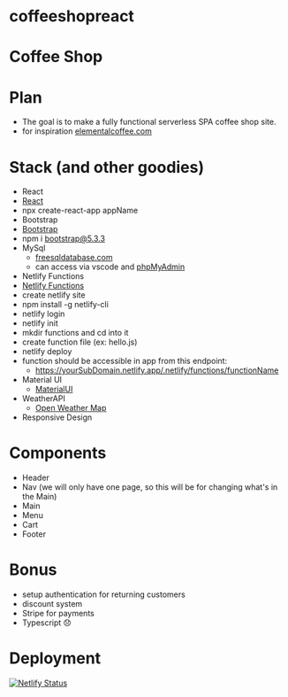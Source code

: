 # coffeeshopreact

# Coffee Shop
# Plan
 - The goal is to make a fully functional serverless SPA coffee shop site.
 - for inspiration [elementalcoffee.com](https://elementalcoffee.com/)
# Stack (and other goodies)
 - React
  - [React](https://react.dev/)
  - npx create-react-app appName
 - Bootstrap
  - [Bootstrap](https://getbootstrap.com/)
  - npm i bootstrap@5.3.3
 - MySql
    - [freesqldatabase.com](https://www.freesqldatabase.com)
    - can access via vscode and [phpMyAdmin](https://www.phpmyadmin.co)
 - Netlify Functions
  - [Netlify Functions](https://www.netlify.com/platform/core/functions/)
  - create netlify site
  - npm install -g netlify-cli
  - netlify login
  - netlify init
  - mkdir functions and cd into it
  - create function file (ex: hello.js)
  - netlify deploy
  - function should be accessible in app from this endpoint:
      - https://yourSubDomain.netlify.app/.netlify/functions/functionName
 - Material UI
    - [MaterialUI](https://mui.com/material-ui/)
 - WeatherAPI
   - [Open Weather Map](https://openweathermap.org/api)
 - Responsive Design  
# Components
   - Header
   - Nav (we will only have one page, so this will be for changing what's in the Main)
   - Main
   - Menu
   - Cart
   - Footer
# Bonus
  - setup authentication for returning customers
  - discount system
  - Stripe for payments
  - Typescript :disappointed:

  # Deployment
  [![Netlify Status](https://api.netlify.com/api/v1/badges/ba395711-5fe1-4964-8306-8156c15ab77a/deploy-status)](https://app.netlify.com/sites/silver-melomakarona-0f3505/deploys)